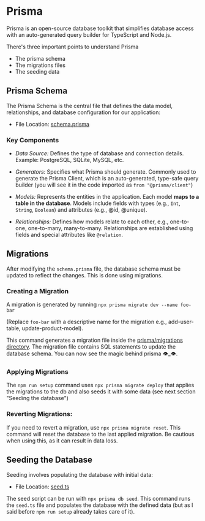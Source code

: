 # Prisma

Prisma is an open-source database toolkit that simplifies database access with an auto-generated query builder for TypeScript and Node.js.

There's three important points to understand Prisma

- The prisma schema
- The migrations files
- The seeding data

## Prisma Schema

The Prisma Schema is the central file that defines the data model, relationships, and database configuration for our application:

- File Location: [schema.prisma](../prisma/schema.prisma)

### Key Components

- _Data Source:_
  Defines the type of database and connection details.
  Example: PostgreSQL, SQLite, MySQL, etc.

- _Generators:_
  Specifies what Prisma should generate. Commonly used to generate the Prisma Client, which is an auto-generated, type-safe query builder (you will see it in the code imported as `from "@prisma/client"`)

- _Models:_
  Represents the entities in the application. Each model **maps to a table in the database**.
  Models include fields with types (e.g., `Int`, `String`, `Boolean`) and attributes (e.g., @id, @unique).

- _Relationships:_
  Defines how models relate to each other, e.g., one-to-one, one-to-many, many-to-many.
  Relationships are established using fields and special attributes like `@relation`.

## Migrations

After modifying the `schema.prisma` file, the database schema must be updated to reflect the changes. This is done using migrations.

### Creating a Migration

A migration is generated by running `npx prisma migrate dev --name foo-bar`

(Replace `foo-bar` with a descriptive name for the migration e.g., add-user-table, update-product-model).

This command generates a migration file inside the [prisma/migrations directory](../prisma/migrations/). The migration file contains SQL statements to update the database schema. You can now see the magic behind prisma 👁️_👁️.

### Applying Migrations

The `npm run setup` command uses `npx prisma migrate deploy` that applies the migrations to the db and also seeds it with some data (see next section "Seeding the database")

### Reverting Migrations:

If you need to revert a migration, use `npx prisma migrate reset`. This command will reset the database to the last applied migration. Be cautious when using this, as it can result in data loss.

## Seeding the Database

Seeding involves populating the database with initial data:

- File Location: [seed.ts](../prisma/seed.ts)

The seed script can be run with `npx prisma db seed`. This command runs the `seed.ts` file and populates the database with the defined data (but as I said before `npm run setup` already takes care of it).
